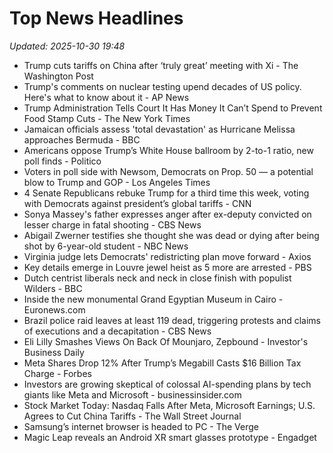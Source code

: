 # Top News Headlines

_Updated: 2025-10-30 19:48_

- Trump cuts tariffs on China after ‘truly great’ meeting with Xi - The Washington Post
- Trump's comments on nuclear testing upend decades of US policy. Here's what to know about it - AP News
- Trump Administration Tells Court It Has Money It Can’t Spend to Prevent Food Stamp Cuts - The New York Times
- Jamaican officials assess 'total devastation' as Hurricane Melissa approaches Bermuda - BBC
- Americans oppose Trump’s White House ballroom by 2-to-1 ratio, new poll finds - Politico
- Voters in poll side with Newsom, Democrats on Prop. 50 — a potential blow to Trump and GOP - Los Angeles Times
- 4 Senate Republicans rebuke Trump for a third time this week, voting with Democrats against president’s global tariffs - CNN
- Sonya Massey's father expresses anger after ex-deputy convicted on lesser charge in fatal shooting - CBS News
- Abigail Zwerner testifies she thought she was dead or dying after being shot by 6-year-old student - NBC News
- Virginia judge lets Democrats' redistricting plan move forward - Axios
- Key details emerge in Louvre jewel heist as 5 more are arrested - PBS
- Dutch centrist liberals neck and neck in close finish with populist Wilders - BBC
- Inside the new monumental Grand Egyptian Museum in Cairo - Euronews.com
- Brazil police raid leaves at least 119 dead, triggering protests and claims of executions and a decapitation - CBS News
- Eli Lilly Smashes Views On Back Of Mounjaro, Zepbound - Investor's Business Daily
- Meta Shares Drop 12% After Trump’s Megabill Casts $16 Billion Tax Charge - Forbes
- Investors are growing skeptical of colossal AI-spending plans by tech giants like Meta and Microsoft - businessinsider.com
- Stock Market Today: Nasdaq Falls After Meta, Microsoft Earnings; U.S. Agrees to Cut China Tariffs - The Wall Street Journal
- Samsung’s internet browser is headed to PC - The Verge
- Magic Leap reveals an Android XR smart glasses prototype - Engadget